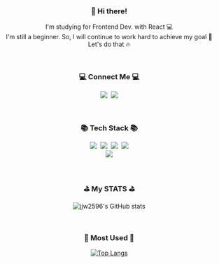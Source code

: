 <!-- ### Hi there 👋 -->

<!--
**jjw2596/jjw2596** is a ✨ _special_ ✨ repository because its `README.md` (this file) appears on your GitHub profile.

Here are some ideas to get you started:

- 🔭 I’m currently working on ...
- 🌱 I’m currently learning ...
- 👯 I’m looking to collaborate on ...
- 🤔 I’m looking for help with ...
- 💬 Ask me about ...
- 📫 How to reach me: ...
- 😄 Pronouns: ...
- ⚡ Fun fact: ...
-->

<div align="center">

<!-- ![header](https://capsule-render.vercel.app/api?type=slice&color=gradient&height=160&section=header&text=For%20Java%20Dev!&fontAlign=50&fontAlignY=70&fontSize=90&fontColor=D8BFD8) -->
            
</div>            
            
<h3 align="center">👋 Hi there!</h3>
<p align="center"> I'm studying for Frontend Dev. with React 💻<br />
I'm still a beginner. So, I will continue to work hard to achieve my goal 🌈<br />
Let's do that 🔥
</p><br />

<h3 align="center">💻 Connect Me 💻</h3>
<p align="center">
<a href=https://www.instagram.com/wony_jeon/" target="_blank"><img src="https://www.instagram.com/wony_jeon/-E4405F?style=flat-square&logo=Instagram&logoColor=white"/></a>&nbsp
<a href="mailto:jjw2596@naver.com" target="_blank"><img src="https://img.shields.io/badge/jjw2596@naver.com-EA4335?style=flat-square&logo=Gmail&logoColor=white"/></a>
</p><br />

<h3 align="center">📚 Tech Stack 📚</h3>
<p align="center">
<img src="https://img.shields.io/badge/HTML-E34F26?style=flat-square&logo=HTML5&logoColor=white"/>&nbsp
<img src="https://img.shields.io/badge/CSS-1572B6?style=flat-square&logo=CSS3&logoColor=white"/>&nbsp
<img src="https://img.shields.io/badge/JavaScript-F7DF1E?style=flat-square&logo=JavaScript&logoColor=white"/>&nbsp
<img src="https://img.shields.io/badge/Python-3766AB?style=flat-square&logo=Python&logoColor=white"/><br />
<img src="https://img.shields.io/badge/React-F24E1E?style=flat-square&logo=React&logoColor=white"/>
</p><br />

<h3 align="center">⛳️ My STATS ⛳️</h3>
<div align="center">
  
![jjw2596's GitHub stats](https://github-readme-stats.vercel.app/api?username=jjw2596&show_icons=true&theme=tokyonight)
</div><br />

<h3 align="center">📌 Most Used 📌</h3>
<div align="center">
  
[![Top Langs](https://github-readme-stats.vercel.app/api/top-langs/?username=jjw2596&layout=compact)](https://github.com/anuraghazra/github-readme-stats)
</div>
